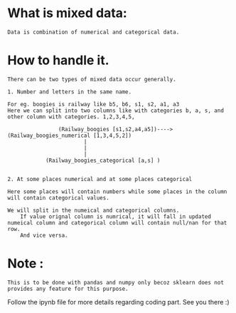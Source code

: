 # What is mixed data: 

    Data is combination of numerical and categorical data.


# How to handle it.

    There can be two types of mixed data occur generally.

    1. Number and letters in the same name. 

    For eg. boogies is railway like b5, b6, s1, s2, a1, a3  
    Here we can split into two columns like with categories b, a, s, and other column with categories. 1,2,3,4,5,

                    (Railway_boogies [s1,s2,a4,a5])---->(Railway_boogies_numerical [1,3,4,5,2])
                            |
                            |
                            |
                (Railway_boogies_categorical [a,s] )


    2. At some places numerical and at some places categorical
    
    Here some places will contain numbers while some places in the column will contain categorical values.

    We will split in the numeical and categorical columns.
        If value orignal column is numrical, it will fall in updated numeical column and categorical column will contain null/nan for that row.
        And vice versa.

# Note : 

    This is to be done with pandas and numpy only becoz sklearn does not provides any feature for this purpose.

Follow the ipynb file for more details regarding coding part. See you there :)